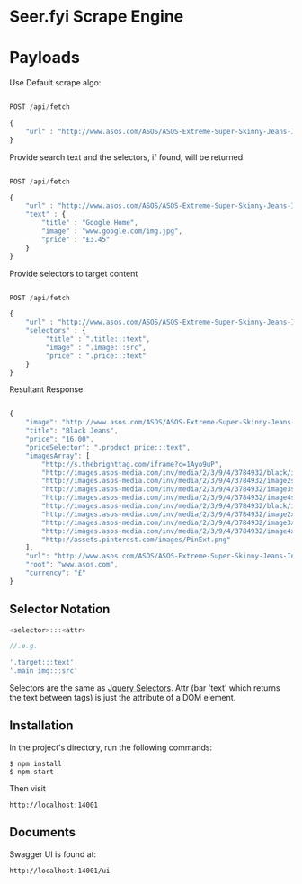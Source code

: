 # Seer.fyi Scrape Engine

# Payloads

Use Default scrape algo:

```javascript

POST /api/fetch

{
	"url" : "http://www.asos.com/ASOS/ASOS-Extreme-Super-Skinny-Jeans-In-Black"
}

```

Provide search text and the selectors, if found, will be returned

```javascript

POST /api/fetch

{
	"url" : "http://www.asos.com/ASOS/ASOS-Extreme-Super-Skinny-Jeans-In-Black",
	"text" : {
		"title" : "Google Home",
		"image" : "www.google.com/img.jpg",
		"price" : "£3.45"
	}
}

```

Provide selectors to target content

```javascript

POST /api/fetch

{
	"url" : "http://www.asos.com/ASOS/ASOS-Extreme-Super-Skinny-Jeans-In-Black",
	"selectors" : {
		 "title" : ".title:::text",
		 "image" : ".image:::src",
		 "price" : ".price:::text"
	}
}

```

Resultant Response

```javascript

{
	"image": "http://www.asos.com/ASOS/ASOS-Extreme-Super-Skinny-Jeans-In-Black/Prod/img.jps",
	"title": "Black Jeans",
	"price": "16.00",
	"priceSelector": ".product_price:::text",
	"imagesArray": [
		"http://s.thebrighttag.com/iframe?c=1Ayo9uP",
		"http://images.asos-media.com/inv/media/2/3/9/4/3784932/black/image1s.jpg",
		"http://images.asos-media.com/inv/media/2/3/9/4/3784932/image2s.jpg",
		"http://images.asos-media.com/inv/media/2/3/9/4/3784932/image3s.jpg",
		"http://images.asos-media.com/inv/media/2/3/9/4/3784932/image4s.jpg",
		"http://images.asos-media.com/inv/media/2/3/9/4/3784932/black/image1xxl.jpg",
		"http://images.asos-media.com/inv/media/2/3/9/4/3784932/image2xxl.jpg",
		"http://images.asos-media.com/inv/media/2/3/9/4/3784932/image3xxl.jpg",
		"http://images.asos-media.com/inv/media/2/3/9/4/3784932/image4xxl.jpg",
		"http://assets.pinterest.com/images/PinExt.png"
	],
	"url": "http://www.asos.com/ASOS/ASOS-Extreme-Super-Skinny-Jeans-In-Black/Prod/pgeproduct.aspx?iid=3784932",
	"root": "www.asos.com",
	"currency": "£"
}

```

## Selector Notation

```javascript
<selector>:::<attr>

//.e.g.

'.target:::text'
'.main img:::src'

```

Selectors are the same as [Jquery Selectors](http://www.w3schools.com/jquery/jquery_ref_selectors.asp). Attr (bar 'text' which returns the text between tags) is just the attribute of a DOM element.


## Installation

In the project's directory, run the following commands:

```
$ npm install
$ npm start
```

Then visit

```
http://localhost:14001
```

## Documents

Swagger UI is found at:

```
http://localhost:14001/ui
```